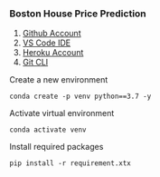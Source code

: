 ### Boston House Price Prediction

1. [Github Account](https://github.com)
2. [VS Code IDE](https://code.visualstudio.com/)
3. [Heroku Account](https://heroku.com)
4. [Git CLI](https://git-scm.com/downloads)

Create a new environment
```
conda create -p venv python==3.7 -y
```
Activate virtual environment
```
conda activate venv
```
Install required packages
```
pip install -r requirement.xtx
```